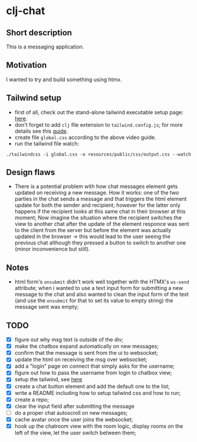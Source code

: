 # clj-chat

## Short description
This is a messaging application.

## Motivation
I wanted to try and build something using htmx.

## Tailwind setup
- first of all, check out the stand-alone tailwind executable setup page:
[here](https://tailwindcss.com/blog/standalone-cli).
- don't forget to add `clj` file extension to `tailwind.config.js`; for more
details see this [guide](https://youtu.be/V-dBmuRsW6w?si=tNI89NMQvHnJAfg0&t=1954).
- create file `global.css` according to the above video guide.
- run the tailwind file watch:
```
./tailwindcss -i global.css -o resources/public/css/output.css --watch
```

## Design flaws
- There is a potential problem with how chat messages element gets updated on
receiving a new message.
How it works: one of the two parties in the chat sends a message and that
triggers the html element update for both the sender and recipient;
however for the latter only happens if the recipient looks at this same chat
in their browser at this moment;
Now imagine the situation where the recipient switches the view to another chat
after the update of the element responce was sent to the client from the server
but before the element was actually updated in the browser -> this would lead
to the user seeing the previous chat although they pressed a button to switch
to another one (minor inconvenience but still).

## Notes
- html form's `onsubmit` didn't work well together with the HTMX's `ws-send`
attribute;
when i wanted to use a text input form for submitting a new message to the chat
and also wanted to clean the input form of the text (and use the `onsubmit` for
that to set its value to empty string) the message sent was empty;

## TODO
- [x] figure out why msg text is outside of the div;
- [x] make the chatbox expand automatically on new messages;
- [x] confirm that the message is sent from the ui to websocket;
- [x] update the html on receiving the msg over websocket;
- [x] add a "login" page on connect that simply asks for the username;
- [x] figure out how to pass the username from login to chatbox view;
- [x] setup the tailwind, see [here](https://tailwindcss.com/blog/standalone-cli)
- [x] create a chat button element and add the default one to the list;
- [x] write a README including how to setup tailwind css and how to run;
- [x] create a repo;
- [x] clear the input field after submitting the message
- [ ] do a proper chat autoscroll on new messages;
- [x] cache avatar once the user joins the websocket;
- [x] hook up the chatroom view with the room logic, display rooms on the
      left of the view, let the user switch between them;
